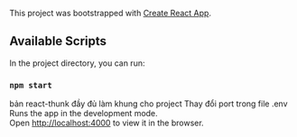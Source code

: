 This project was bootstrapped with [Create React App](https://github.com/facebook/create-react-app).

## Available Scripts

In the project directory, you can run:

### `npm start`
bản react-thunk đầy đủ làm khung cho project
Thay đổi port trong file .env
Runs the app in the development mode.<br>
Open [http://localhost:4000](http://localhost:4000) to view it in the browser.


